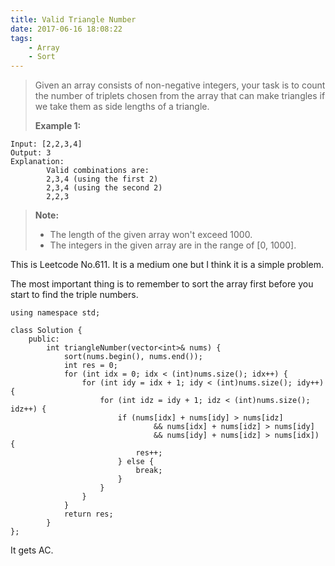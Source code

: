 ```yaml
---
title: Valid Triangle Number
date: 2017-06-16 18:08:22
tags:
    - Array
    - Sort
---
```



> Given an array consists of non-negative integers, your task is to count the number of triplets chosen from the array that can make triangles if we take them as side lengths of a triangle.
>
> **Example 1:**
```
Input: [2,2,3,4]
Output: 3
Explanation:
        Valid combinations are:
        2,3,4 (using the first 2)
        2,3,4 (using the second 2)
        2,2,3
```
> **Note:**
>
> + The length of the given array won't exceed 1000.
> + The integers in the given array are in the range of [0, 1000].

<!--more-->

This is Leetcode No.611. It is a medium one but I think it is a simple problem.

The most important thing is to remember to sort the array first before you start to find the triple numbers.

```
using namespace std;

class Solution {
    public:
        int triangleNumber(vector<int>& nums) {
            sort(nums.begin(), nums.end());
            int res = 0;
            for (int idx = 0; idx < (int)nums.size(); idx++) {
                for (int idy = idx + 1; idy < (int)nums.size(); idy++) {
                    for (int idz = idy + 1; idz < (int)nums.size(); idz++) {
                        if (nums[idx] + nums[idy] > nums[idz]
                                && nums[idx] + nums[idz] > nums[idy]
                                && nums[idy] + nums[idz] > nums[idx]) {
                            res++;
                        } else {
                            break;
                        }
                    }
                }
            }
            return res;
        }
};
```

It gets AC.

